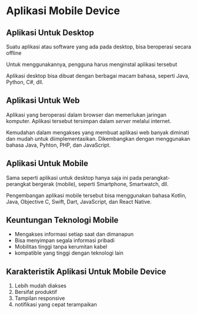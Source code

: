 # Aplikasi Mobile Device

## Aplikasi Untuk Desktop

Suatu aplikasi atau software yang ada pada desktop, bisa beroperasi secara offline

Untuk menggunakannya, pengguna harus menginstal aplikasi tersebut

Aplikasi desktop bisa dibuat dengan berbagai macam bahasa, seperti Java, Python, C#, dll.

## Aplikasi Untuk Web

Aplikasi yang beroperasi dalam browser dan memerlukan jaringan komputer. Aplikasi tersebut tersimpan dalam _server_ melalui internet.

Kemudahan dalam mengakses yang membuat aplikasi web banyak diminati dan mudah untuk diimplementasikan. Dikembangkan dengan menggunakan bahasa Java, Pyhton, PHP, dan JavaScript.

## Aplikasi Untuk Mobile

Sama seperti aplikasi untuk desktop hanya saja ini pada perangkat-perangkat bergerak (mobile), seperti Smartphone, Smartwatch, dll.

Pengembangan aplikasi mobile tersebut bisa menggunakan bahasa Kotlin, Java, Objective C, Swift, Dart, JavaScript, dan React Native.

## Keuntungan Teknologi Mobile

- Mengakses informasi setiap saat dan dimanapun
- Bisa menyimpan segala informasi pribadi 
- Mobilitas tinggi tanpa kerumitan kabel
- kompatible yang tinggi dengan teknologi lain

## Karakteristik Aplikasi Untuk Mobile Device

1. Lebih mudah diakses
2. Bersifat produktif
3. Tampilan responsive
4. notifikasi yang cepat terampaikan